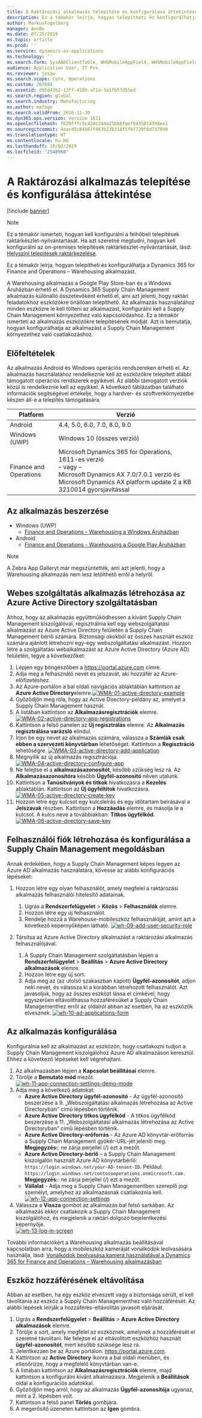 ```yaml
---
title: A Raktározási alkalmazás telepítése és konfigurálása áttekintése
description: Ez a témakör leírja, hogyan telepítheti és konfigurálhatja a Dynamics 365 for Finance and Operations – Warehousing alkalmazást.
author: MarkusFogelberg
manager: AnnBe
ms.date: 07/25/2019
ms.topic: article
ms.prod: ''
ms.service: dynamics-ax-applications
ms.technology: ''
ms.search.form: SysAADClientTable, WHSMobileAppField, WHSMobileAppFieldPriority, WHSRFMenu, WHSRFMenuItem, WHSWorker
audience: Application User, IT Pro
ms.reviewer: josaw
ms.search.scope: Core, Operations
ms.custom: 267694
ms.assetid: d95d43b2-13ff-4189-a71a-3a1fb57d55ed
ms.search.region: global
ms.search.industry: Manufacturing
ms.author: mafoge
ms.search.validFrom: 2016-11-30
ms.dyn365.ops.version: Version 1611
ms.openlocfilehash: f629fffc5c424c244a25bb8faef0435814398ee1
ms.sourcegitcommit: 4aac45c84b87f463b22b318f5f6f729f8d737090
ms.translationtype: HT
ms.contentlocale: hu-HU
ms.lasthandoff: 10/03/2019
ms.locfileid: "2548968"
---
```

# <a name="install-and-configure-the-warehousing-app-overview"></a>A Raktározási alkalmazás telepítése és konfigurálása áttekintése

[!include [banner](../includes/banner.md)]

> [!NOTE]
> 
> Ez a témakör ismerteti, hogyan kell konfigurálni a felhőbeli telepítések raktárkészlet-nyilvántartását. Ha azt szeretné megtudni, hogyan kell konfigurálni az on-premises telepítések raktárkészlet-nyilvántartását, lásd: [Helyszíni telepítések raktárkezelése](../../dev-itpro/deployment/warehousing-for-on-premise-deployments.md).


Ez a témakör leírja, hogyan telepítheti és konfigurálhatja a Dynamics 365 for Finance and Operations – Warehousing alkalmazást.

A Warehousing alkalmazás a Google Play Store-ban és a Windows Áruházban érhető el. A Dynamics 365 Supply Chain Management alkalmazás különálló összetevőként érhető el, ami azt jelenti, hogy raktári feladatokhoz eszközökre önállóan telepíthető. Az alkalmazás használatához minden eszközre le kell tölteni az alkalmazást, konfigurálni kell a Supply Chain Management környezethez való kapcsolódáshoz. Ez a témakör ismerteti az alkalmazás eszközökre telepítésének módját. Azt is bemutatja, hogyan konfigurálhatja az alkalmazást a Supply Chain Management környezethez való csatlakozáshoz.

## <a name="prerequisites"></a>Előfeltételek
Az alkalmazás Android és Windows operációs rendszereken érhető el. Az alkalmazás használatához rendelkeznie kell az eszközökre telepített alábbi támogatott operációs rendszerek egyikével. Az alábbi támogatott verziók közül is rendelkeznie kell az egyikkel. A következő táblázatban található információk segítségével értékelje, hogy a hardver- és szoftverkörnyezetbe készen áll-e a telepítés támogatására.

| Platform                    | Verzió                                                                                                                                                                     |
|-----------------------------|-----------------------------------------------------------------------------------------------------------------------------------------------------------------------------|
| Android                     | 4.4, 5.0, 6.0, 7.0, 8.0, 9.0                                                                                                                                                     |
| Windows (UWP)               | Windows 10 (összes verzió)                                                                                                                                                   |
| Finance and Operations | Microsoft Dynamics 365 for Operations, 1611-es verzió <br>– vagy – <br>Microsoft Dynamics AX 7.0/7.0.1 verzió és Microsoft Dynamics AX platform update 2 a KB 3210014 gyorsjavítással |

## <a name="get-the-app"></a>Az alkalmazás beszerzése
-   Windows (UWP)
     - [Finance and Operations - Warehousing a Windows Áruházban](https://www.microsoft.com/store/apps/9p1bffd5tstm)
-   Android
    - [Finance and Operations - Warehousing a Google Play Áruházban](https://play.google.com/store/apps/details?id=com.Microsoft.Dynamics365forOperationsWarehousing)

> [!NOTE]
> A Zebra App Galleryt már megszüntették, ami azt jelenti, hogy a Warehousing alkalmazás nem lesz letölthető erről a helyről.

## <a name="create-a-web-service-application-in-azure-active-directory"></a>Webes szolgáltatás alkalmazás létrehozása az Azure Active Directory szolgáltatásban
Ahhoz, hogy az alkalmazás együttműködhessen a kívánt Supply Chain Management kiszolgálóval, regisztrálnia kell egy webszolgáltatási alkalmazást az Azure Active Directory felületén a Supply Chain Management bérlő számára. Biztonsági okokból az összes használt eszköz számára ajánlott létrehozni egy-egy webszolgáltatási alkalmazást. Hozzon létre a szolgáltatási webalkalmazást az Azure Active Directory (Azure AD) felületén, tegye a következőket:

1.  Lépjen egy böngészőben a <https://portal.azure.com> címre.
2.  Adja meg a felhasználó nevét és jelszavát, aki hozzáfér az Azure-előfizetéshez.
3.  Az Azure-portálon a bal oldali navigációs ablaktáblán kattintson az **Azure Active Directory**elemre.[](./media/WMA-01-active-directory-example.png)[![WMA-01-active-directory-example](./media/WMA-01-active-directory-example.png )](./media/WMA-01-active-directory-example.png)
4.  Győződjön meg róla, hogy az Active Directory-példány az, amelyet a Supply Chain Management használ.
5.  A listában kattintson az **Alkalmazásregisztrációk** elemre. [![WMA-02-active-directory-app-registrations](./media/WMA-02-active-directory-app-registrations.png)](./media/WMA-02-active-directory-app-registrations.png)
6.  Kattintson a felső panelen az **Új regisztrálás** elemre. Az **Alkalmazás regisztrálása varázsló** elindul.
7.  Írjon be egy nevet az alkalmazás számára, válassza a **Számlák csak ebben a szervezeti könyvtárban** lehetőséget. Kattintson a **Regisztráció** lehetőségre.  [![WMA-03-active-directory-add-application](./media/WMA-03-active-directory-add-application.png)](./media/WMA-03-active-directory-add-application.png)
8.  Megnyílik az új alkalmazás regisztrációja. [![WMA-04-active-directory-configure-app](./media/WMA-04-active-directory-configure-app.png)](./media/WMA-04-active-directory-configure-app.png)
9.  Ne felejtse el a **alkalmazásazonosítót**, később szükség lesz rá. Az **Alkalmazásazonosítóra** később **Ügyfél-azonosító** néven utalunk.
10. Kattintson a **Tanúsítványok és titkok** hivatkozásra a **Kezelés** ablaktáblán. Kattintson az **Új ügyféltitok** hivatkozásra. [![WMA-05-active-directory-create-key](./media/WMA-05-active-directory-create-key.png)](./media/WMA-05-active-directory-create-key.png)
11. Hozzon létre egy kulcsot egy kulcsleírás és egy időtartam beírásával a **Jelszavak** részben. Kattintson a **Hozzáadás** elemre, és másolja le a kulcsot. A kulcs neve a továbbiakban: **Titkos ügyfélkód**. [![WMA-06-active-directory-save-key](./media/WMA-06-active-directory-save-key.png)](./media/WMA-06-active-directory-save-key.png)

## <a name="create-and-configure-a-user-account-in-supply-chain-management"></a>Felhasználói fiók létrehozása és konfigurálása a Supply Chain Management megoldásban
Annak érdekében, hogy a Supply Chain Management képes legyen az Azure AD alkalmazás használatára, kövesse az alábbi konfigurációs lépéseket:

1.  Hozzon létre egy olyan felhasználót, amely megfelel a raktározási alkalmazás felhasználói hitelesítő adatainak.
    1.  Ugrás a **Rendszerfelügyelet** &gt; **Közös** &gt; **Felhasználók** elemre.
    2.  Hozzon létre egy új felhasználót.
    3.  Rendelje hozzá a Warehouse-mobileszköz felhasználóját, amint azt a következő képernyőképen látható. [![wh-09-add-user-security-role](./media/wh-09-add-user-security-role.png)](./media/wh-09-add-user-security-role.png)

2.  Társítsa az Azure Active Directory alkalmazást a raktározási alkalmazás felhasználójával.
    1.  A Supply Chain Management szolgáltatásban lépjen a **Rendszerfelügyelet** &gt; **Beállítás** &gt; **Azure Active Directory alkalmazások** elemre.
    2.  Hozzon létre egy új sort.
    3.  Adja meg az (az utolsó szakaszban kapott) **Ügyfél-azonosítót**, adjon neki nevet, és válassza ki a korábban létrehozott felhasználót. Azt javasoljuk, hogy az összes eszközt lássa el címkével, hogy egyszerűen eltávolíthassa hozzáférésüket a Supply Chain Managementhez erről az oldalról abban az esetben, ha az eszközök elvesznek. [![wh-10-ad-applications-form](./media/wh-10-ad-applications-form.png)](./media/wh-10-ad-applications-form.png)

## <a name="configure-the-application"></a>Az alkalmazás konfigurálása
Konfigurálnia kell az alkalmazást az eszközön, hogy csatlakozni tudjon a Supply Chain Management kiszolgálóhoz Azure AD alkalmazáson keresztül. Ehhez a következő lépéseket kell végrehajtani.

1.  Az alkalmazásban lépjen a **Kapcsolat beállításai** elemre.
2.  Törölje a **Bemutató mód** mezőt. <br>[![wh-11-app-connection-settings-demo-mode](./media/wh-11-app-connection-settings-demo-mode-169x300.png)](./media/wh-11-app-connection-settings-demo-mode.png)
3.  Adja meg a következő adatokat: 
    + **Azure Active Directory ügyfél-azonosító** - Az ügyfél-azonosító beszerzése a 9. „Webszolgáltatási alkalmazás létrehozása az Active Directoryban" című lépésben történik. 
    + **Azure Active Directory titkos ügyfélkód** - A titkos ügyfélkód beszerzése a 11. „Webszolgáltatási alkalmazás létrehozása az Active Directoryban" című lépésben történik. 
    + **Azure Active Directory-erőforrás** - Az Azure AD könyvtár-erőforrás a Supply Chain Management gyökér-URL-jét jeleníti meg. **Megjegyzés:**: ne zárja perjellel (/) ezt a mezőt. 
    + **Azure Active Directory-bérlő** – a Supply Chain Management kiszolgálón használt Azure AD könyvtárbérlő: `https://login.windows.net/your-AD-tenant-ID`. Például: `https://login.windows.net/contosooperations.onmicrosoft.com.` 
    <br>**Megjegyzés:**: ne zárja perjellel (/) ezt a mezőt. 
    + **Vállalat** - Adja meg a Supply Chain Managementben szereplő jogi személyt, amelyhez az alkalmazásnak csatlakoznia kell. <br>[![wh-12-app-connection-settings](./media/wh-12-app-connection-settings-169x300.png)](./media/wh-12-app-connection-settings.png)
4.  Válassza a **Vissza** gombot az alkalmazás bal felső sarkában. Az alkalmazás ekkor csatlakozik a Supply Chain Management kiszolgálóhoz, és megjelenik a raktári dolgozó bejelentkezési képernyője. <br>[![wh-13-log-in-screen](./media/wh-13-log-in-screen-180x300.png)](./media/wh-13-log-in-screen.png)

További információkért a Warehousing alkalmazás beállításával kapcsolatban arra, hogy a mobileszköz kameráját vonalkódok leolvasására használja, lásd: [Vonalkódok beolvasása kamera használatával a Dynamics 365 for Finance and Operations – Warehousing alkalmazásban](scan-bar-codes-using-a-camera.md)

## <a name="remove-access-for-a-device"></a>Eszköz hozzáférésének eltávolítása
Abban az esetben, ha egy eszköz elveszett vagy a biztonsága sérült, el kell távolítania az eszköz a Supply Chain Managementhez való hozzáférését. Az alábbi lépések leírják a hozzáférés-eltávolítás javasolt eljárását.

1.  Ugrás a **Rendszerfelügyelet** &gt; **Beállítás** &gt; **Azure Active Directory alkalmazások** elemre.
2.  Törölje a sort, amely megfelel az eszköznek, amelynek a hozzáférését el szeretné távolítani. Ne felejtse el az eltávolított eszközhöz használt **ügyfél-azonosítót**, mert később szüksége lesz rá.
3.  Jelentkezzen be az Azure portálon: <https://portal.azure.com>.
4.  Kattintson az **Active Directory** ikonra a bal oldali menüben, és ellenőrizze, hogy a megfelelő könyvtárban van-e.
5.  A listában kattintson az **Alkalmazásregisztrációk** elemre, majd kattintson a konfigurálni kívánt alkalmazásra. Megjelenik a **Beállítások** oldal a konfigurációs adatokkal.
6.  Győződjön meg arról, hogy az alkalmazás **Ügyfél-azonosítója** ugyanaz, mint a 2. lépésben volt.
7.  Kattintson a felső panel **Törlés** gombjára.
8.  A megerősítő üzeneten kattintson az **Igen** gombra.
